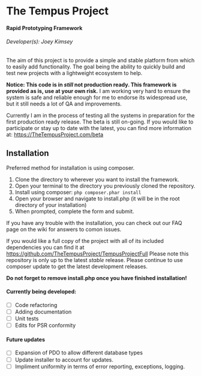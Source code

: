 # The Tempus Project
#### Rapid Prototyping Framework
###### Developer(s): Joey Kimsey

The aim of this project is to provide a simple and stable platform from which to easily add functionality. The goal being the ability to quickly build and test new projects with a lightweight ecosystem to help.

**Notice: This code is in _still_ not production ready. This framework is provided as is, use at your own risk.**
I am working very hard to ensure the system is safe and reliable enough for me to endorse its widespread use, but it still needs a lot of QA and improvements.

Currently I am in the process of testing all the systems in preparation for the first production ready release. The beta is still on-going. If you would like to participate or stay up to date with the latest, you can find more information at: https://TheTempusProject.com/beta

## Installation

Preferred method for installation is using composer.
1. Clone the directory to wherever you want to install the framework.
2. Open your terminal to the directory you previously cloned the repository.
3. Install using composer:
`php composer.phar install`
4. Open your browser and navigate to install.php (it will be in the root directory of your installation)
5. When prompted, complete the form and submit.

If you have any trouble with the installation, you can check out our FAQ page on the wiki for answers to comon issues.

If you would like a full copy of the project with all of its included dependencies you can find it at https://github.com/TheTempusProject/TempusProjectFull
Please note this repository is only up to the latest _stable_ release. Please continue to use composer update to get the latest development releases.

**Do not forget to remove install.php once you have finished installation!**

#### Currently being developed:
- [ ] Code refactoring
- [ ] Adding documentation
- [ ] Unit tests
- [ ] Edits for PSR conformity

#### Future updates
- [ ] Expansion of PDO to allow different database types
- [ ] Update installer to account for updates.
- [ ] Impliment uniformity in terms of error reporting, exceptions, logging.